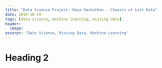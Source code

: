 ```yaml
---
title: "Data Science Project: Nasa Hackathon - Chasers of Lost Data"
date: 2019-10-19
tags: [data science, machine learning, missing data]
header:
  image:
excerpt: "Data Science, Missing Data, Machine Learning"
---
```


# Heading 2
